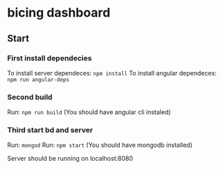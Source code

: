 # bicing dashboard

## Start

### First install dependecies

To install server dependeces: `npm install`
To install angular dependeces: `npm run angular-deps`

### Second build

Run: `npm run build`
(You should have angular cli instaled)

### Third start bd and server

Run: `mongod`
Run: `npm start`
(You should have mongodb installed)

Server should be running on localhost:8080
